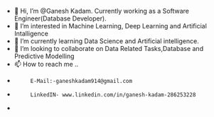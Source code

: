 - 👋 Hi, I’m @Ganesh Kadam. Currently working as a Software Engineer(Database Developer).
- 👀 I’m interested in Machine Learning, Deep Learning and Artificial Intalligence
- 🌱 I’m currently learning Data Science and Artificial intelligence.
- 💞️ I’m looking to collaborate on Data Related Tasks,Database and Predictive Modelling 
- 📫 How to reach me ..
-          E-Mail:-ganeshkadam914@gmail.com
-          LinkedIN- www.linkedin.com/in/ganesh-kadam-286253228
-

<!---

ganeshkadam07/ganeshkadam07 is a ✨ special ✨ repository because its `README.md` (this file) appears on your GitHub profile.
You can click the Preview link to take a look at your changes.
--->
